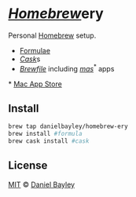 _[Homebrew]_**ery**
===================
Personal [Homebrew] setup.
* [Formulae]
* [_Cask_]s
* _[Brewfile]_ including _[mas]_<sup>*</sup> apps

\* [Mac App Store]

Install
-------
~~~ sh
brew tap danielbayley/homebrew-ery
brew install #formula
brew cask install #cask
~~~

License
-------
[MIT] © [Daniel Bayley]

[MIT]:              LICENSE.md
[Daniel Bayley]:    https://github.com/danielbayley

[homebrew]:         http://brew.sh
[formulae]:         https://github.com/Homebrew/brew/blob/master/share/doc/homebrew/Formula-Cookbook.md#formula-cookbook
[_cask_]:           http://caskroom.github.io
[mas]:              https://github.com/argon/mas
[Mac App Store]:    https://itunes.apple.com/WebObjects/MZStore.woa/wa/viewGrouping?id=&mt=12&ls=1
[brewfile]:         https://github.com/Homebrew/homebrew-bundle#usage

[dotfiles]:         https://github.com/danielbayley/dotfiles
